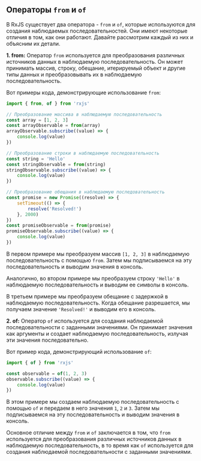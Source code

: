 ## Операторы `from` и `of`

В RxJS существует два оператора - `from` и `of`, которые используются для создания наблюдаемых последовательностей. Они имеют некоторые отличия в том, как они работают. Давайте рассмотрим каждый из них и объясним их детали.

**1. from:**
Оператор `from` используется для преобразования различных источников данных в наблюдаемую последовательность. Он может принимать массив, строку, обещание, итерируемый объект и другие типы данных и преобразовывать их в наблюдаемую последовательность.

Вот примеры кода, демонстрирующие использование `from`:

```typescript
import { from, of } from 'rxjs'

// Преобразование массива в наблюдаемую последовательность
const array = [1, 2, 3]
const arrayObservable = from(array)
arrayObservable.subscribe((value) => {
	console.log(value)
})

// Преобразование строки в наблюдаемую последовательность
const string = 'Hello'
const stringObservable = from(string)
stringObservable.subscribe((value) => {
	console.log(value)
})

// Преобразование обещания в наблюдаемую последовательность
const promise = new Promise((resolve) => {
	setTimeout(() => {
		resolve('Resolved!')
	}, 2000)
})
const promiseObservable = from(promise)
promiseObservable.subscribe((value) => {
	console.log(value)
})
```

В первом примере мы преобразуем массив `[1, 2, 3]` в наблюдаемую последовательность с помощью `from`. Затем мы подписываемся на эту последовательность и выводим значения в консоль.

Аналогично, во втором примере мы преобразуем строку `'Hello'` в наблюдаемую последовательность и выводим ее символы в консоль.

В третьем примере мы преобразуем обещание с задержкой в наблюдаемую последовательность. Когда обещание разрешается, мы получаем значение `'Resolved!'` и выводим его в консоль.

**2. of:**
Оператор `of` используется для создания наблюдаемой последовательности с заданными значениями. Он принимает значения как аргументы и создает наблюдаемую последовательность, излучая эти значения последовательно.

Вот пример кода, демонстрирующий использование `of`:

```typescript
import { of } from 'rxjs'

const observable = of(1, 2, 3)
observable.subscribe((value) => {
	console.log(value)
})
```

В этом примере мы создаем наблюдаемую последовательность с помощью `of` и передаем в него значения `1`, `2` и `3`. Затем мы подписываемся на эту последовательность и выводим значения в консоль.

Основное отличие между `from` и `of` заключается в том, что `from` используется для преобразования различных источников данных в наблюдаемую последовательность, в то время как `of` используется для создания наблюдаемой последовательности с заданными значениями.